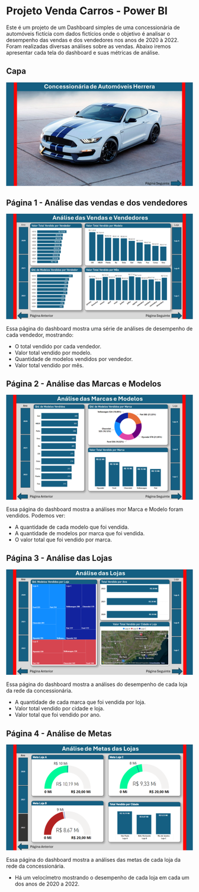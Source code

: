 # Projeto Venda Carros - Power BI

 Este é um projeto de um Dashboard simples de uma concessionária de automóveis fictícia com dados fictícios onde o objetivo é analisar o desempenho das vendas e dos vendedores nos anos de 2020 à 2022. Foram realizadas diversas análises sobre as vendas. Abaixo iremos apresentar cada tela do dashboard e suas métricas de análise.

 ## Capa
 ![Capa](https://github.com/RichardHra2023/Projeto-Venda-Carros---Power-BI/blob/main/Imagens/1.png)

 ## Página 1 - Análise das vendas e dos vendedores
  ![PG-1](https://github.com/RichardHra2023/Projeto-Venda-Carros---Power-BI/blob/main/Imagens/2.png)
 
 Essa página do dashboard mostra uma série de análises de desempenho de cada vendedor, mostrando: 
 
 * O total vendido por cada vendedor.
 * Valor total vendido por modelo.
 * Quantidade de modelos vendidos por vendedor.
 * Valor total vendido por mês.

 ## Página 2 - Análise das Marcas e Modelos
  ![PG-2](https://github.com/RichardHra2023/Projeto-Venda-Carros---Power-BI/blob/main/Imagens/3.png)
 
 Essa página do dashboard mostra a análises mor Marca e Modelo foram vendidos. Podemos ver:
 
 * A quantidade de cada modelo que foi vendida.
 * A quantidade de modelos por marca que foi vendida.
 * O valor total que foi vendido por marca.

 ## Página 3 - Análise das Lojas 
  ![PG-3](https://github.com/RichardHra2023/Projeto-Venda-Carros---Power-BI/blob/main/Imagens/4.png)
 
 Essa página do dashboard mostra a análises do desempenho de cada loja da rede da concessionária.
 
 * A quantidade de cada marca que foi vendida por loja.
 * Valor total vendido por cidade e loja.
 * Valor total que foi vendido por ano.

 ## Página 4 - Análise de Metas
  ![PG-3](https://github.com/RichardHra2023/Projeto-Venda-Carros---Power-BI/blob/main/Imagens/5.png)
 
 Essa página do dashboard mostra a análises das metas de cada loja da rede da concessionária.
 
 * Há um velocímetro mostrando o desempenho de cada loja em cada um dos anos de 2020 a 2022.
   

   
